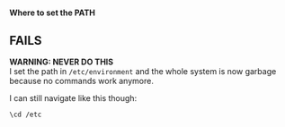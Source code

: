 #### Where to set the PATH




## FAILS

**WARNING: NEVER DO THIS**\
I set the path in `/etc/environment` and the whole system is now garbage because no commands work anymore.

I can still navigate like this though:
```
\cd /etc
```
